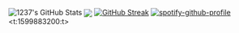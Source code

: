 ![1237's GitHub Stats](https://github-readme-stats.vercel.app/api?username=12three7&show_icons=true&theme=radical)
<a href="https://github.com"><img align="center" src="https://github-readme-stats.vercel.app/api/top-langs/?username=12three7&layout=compact&theme=radical&hide_border=false" /></a>
[![GitHub Streak](http://github-readme-streak-stats.herokuapp.com?user=12three7&hide_border=false&background=141321&ring=FC428C&fire=E8CA43&dates=A7FCF5&currStreakLabel=FFFFFF&sideNums=A7FCF5&currStreakNum=E8CA43&sideLabels=FFFFFF&stroke=FFFFFF)](#)
[![spotify-github-profile](https://spotify-github-profile.vercel.app/api/view?uid=ikux860c42salaiaqz2owuql6&cover_image=true&theme=default)](https://spotify-github-profile.vercel.app/api/view?uid=ikux860c42salaiaqz2owuql6&redirect=true)
<t:1599883200:t>
